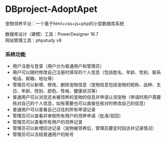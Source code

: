 # DBproject-AdoptApet
宠物领养平台：一个基于html+css+js+php的小型数据库系统  
  
数据库设计（建模）工具：PowerDesigner 16.7  
网站管理工具：phpstudy v8
### 系统功能
* 用户注册与登录（用户分为普通用户和管理员）
* 用户可以随时修改自己注册时填写的个人信息（包括姓名、年龄、性别、联系电话、邮箱、地址等）
* 管理员可以新增、修改、删除宠物信息（宠物信息包括宠物的昵称、品种、生日、年龄、性别、颜色、性格、健康状况等）
* 普通用户可以浏览还未被领养的宠物的信息并申请认领宠物（申请时用户需要核对自己的个人信息，如有需要也可以直接在核对时修改自己的信息）
* 普通用户可以查看自己过往的所有申请记录
* 管理员可以查看并审核所有用户的领养申请（批准/驳回）
* 管理员可以查看所有用户的领养记录
* 管理员可以新增回访记录（宠物被领养后，管理员要定时回访并记录情况）
* 管理员可以冻结普通用户的账号
